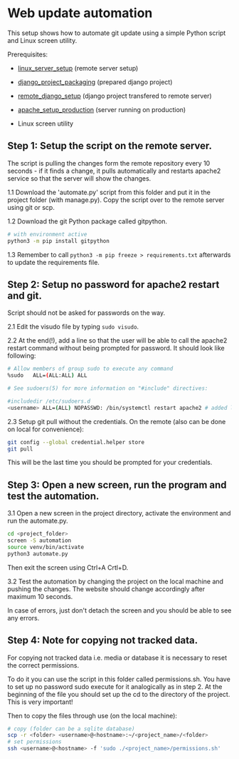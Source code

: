 # Web update automation

This setup shows how to automate git update using a simple Python script and Linux screen utility.

Prerequisites:

- [linux_server_setup](../linux_server_setup/) (remote server setup)
- [django_project_packaging](../django_project_packaging/) (prepared django project)
- [remote_django_setup](../django_project_packaging/) (django project transfered to remote server)
- [apache_setup_production](../apache_setup_production/g) (server running on production)

- Linux screen utility


## Step 1: Setup the script on the remote server.

The script is pulling the changes form the remote repository every 10 seconds - if it finds a change, it pulls automatically and restarts apache2 service so that the server will show the changes.

1.1 Download the 'automate.py' script from this folder and put it in the project folder (with manage.py). Copy the script over to the remote server using git or scp.

1.2 Download the git Python package called gitpython.

```bash
# with environment active
python3 -m pip install gitpython
```

1.3 Remember to call ```python3 -m pip freeze > requirements.txt``` afterwards to update the requirements file.

## Step 2: Setup no password for apache2 restart and git.

Script should not be asked for passwords on the way.

2.1 Edit the visudo file by typing ```sudo visudo```.

2.2 At the end(!), add a line so that the user will be able to call the apache2 restart command without being prompted for password. It should look like following:

```bash
# Allow members of group sudo to execute any command
%sudo   ALL=(ALL:ALL) ALL

# See sudoers(5) for more information on "#include" directives:

#includedir /etc/sudoers.d
<username> ALL=(ALL) NOPASSWD: /bin/systemctl restart apache2 # added line
```

2.3 Setup git pull without the credentials. On the remote (also can be done on local for convenience):

```bash
git config --global credential.helper store
git pull
```

This will be the last time you should be prompted for your credentials.

## Step 3: Open a new screen, run the program and test the automation.

3.1 Open a new screen in the project directory, activate the environment and run the automate.py.

```bash
cd <project_folder>
screen -S automation
source venv/bin/activate
python3 automate.py
```

Then exit the screen using Ctrl+A Crtl+D.

3.2 Test the automation by changing the project on the local machine and pushing the changes. The website should change accordingly after maximum 10 seconds.

In case of errors, just don't detach the screen and you should be able to see any errors.

## Step 4: Note for copying not tracked data.

For copying not tracked data i.e. media or database it is necessary to reset the correct permissions.

To do it you can use the script in this folder called permissions.sh. You have to set up no password sudo execute for it analogically as in step 2. At the beginning of the file you should set up the cd to the directory of the project. This is very important!

Then to copy the files through use (on the local machine):

```bash
# copy (folder can be a sqlite database)
scp -r <folder> <username>@<hostname>:~/<project_name>/<folder>
# set permissions
ssh <username>@<hostname> -f 'sudo ./<project_name>/permissions.sh'
```